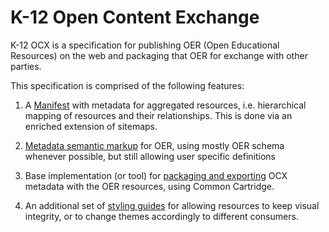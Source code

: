 # K-12 Open Content Exchange

K-12 OCX is a specification for publishing OER (Open Educational Resources) on the web and packaging
that OER for exchange with other parties.

This specification is comprised of the following features:

1. A [Manifest](/manifest) with metadata for aggregated resources, i.e. hierarchical mapping of resources and their relationships. This is done via an enriched extension of sitemaps.

2. [Metadata semantic markup](/metadata/markup) for OER, using mostly OER schema whenever possible, but still allowing user specific definitions

3. Base implementation (or tool) for [packaging and exporting](/packaging) OCX metadata with the OER resources, using Common Cartridge.

4. An additional set of [styling guides](/styling) for allowing resources to keep visual integrity, or to change themes accordingly to different consumers.


